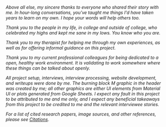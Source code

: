 *Above all else, my sincere thanks to everyone who shared their story with me. In hour-long conversations, you've taught me things I'd have taken years to learn on my own. I hope your words will help others too.*

*Thank you to the people in my life, in college and outside of college, who celebrated my highs and kept me sane in my lows. You know who you are.*

*Thank you to my therapist for helping me through my own experiences, as well as for offering informal guidance on this project.*

*Thank you to my current professional colleagues for being dedicated to a open, healthy work environment. It is validating to work somewhere where these things can be talked about openly.*

*All project setup, interviews, interview processing, website development, and writeups were done by me. The burning block M graphic in the header was created by me; all other graphics are either UI elements from Material UI or plots generated from Google Sheets. I expect any fault in this project to be attributed to me and me only, and I expect any beneficial takeaways from this project to be credited to me and the relevant interviewee stories.*

*For a list of cited research papers, image sources, and other references, please see [Citations](/methodology_citations)*.